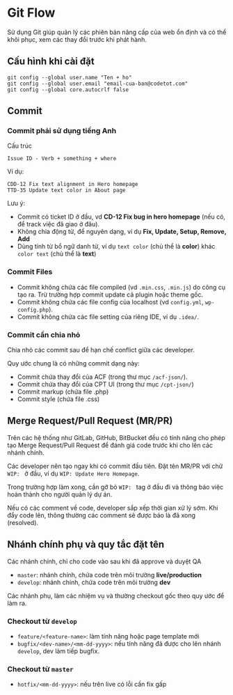 # Git Flow

Sử dụng Git giúp quản lý các phiên bản nâng cấp của web ổn định và có thể khôi phục, xem các thay đổi trước khi phát hành.

## Cấu hình khi cài đặt

```
git config --global user.name "Ten + ho"
git config --global user.email "email-cua-ban@codetot.com"
git config --global core.autocrlf false
```

## Commit

### Commit phải sử dụng tiếng Anh

Cấu trúc

```
Issue ID - Verb + something + where
```

Ví dụ:

```
CDD-12 Fix text alignment in Hero homepage
TTD-35 Update text color in About page
```

Lưu ý:

- Commit có ticket ID ở đầu, vd **CD-12 Fix bug in hero homepage** (nếu có, để track việc đã giao ở đâu).
- Không chia động từ, để nguyên dạng, ví dụ **Fix, Update, Setup, Remove, Add**
- Dùng tính từ bổ ngữ danh từ, ví dụ `text color` (chủ thể là **color**) khác `color text` (chủ thể là **text**)

### Commit Files

- Commit không chứa các file compiled (vd `.min.css`, `.min.js`) do công cụ tạo ra. Trừ trường hợp commit update cả plugin hoặc theme gốc.
- Commit không chứa các file config của localhost (vd `config.yml`, `wp-config.php`).
- Commit không chứa các file setting của riêng IDE, ví dụ `.idea/`.

### Commit cần chia nhỏ

Chia nhỏ các commit sau để hạn chế conflict giữa các developer.

Quy ước chung là có những commit dạng này:

- Commit chứa thay đổi của ACF (trong thư mục `/acf-json/`).
- Commit chứa thay đổi của CPT UI (trong thư mục `/cpt-json/`)
- Commit markup (chứa file .php)
- Commit style (chứa file .css)

## Merge Request/Pull Request (MR/PR)

Trên các hệ thống như GitLab, GitHub, BitBucket đều có tính năng cho phép tạo Merge Request/Pull Request để đánh giá code trước khi cho lên các nhánh chính.

Các developer nên tạo ngay khi có commit đầu tiên. Đặt tên MR/PR với chữ `WIP: ` ở đầu, ví dụ `WIP: Update Hero Homepage`.

Trong trường hợp làm xong, cần gỡ bỏ `WIP: ` tag ở đầu đi và thông báo việc hoàn thành cho người quản lý dự án.

Nếu có các comment về code, developer sắp xếp thời gian xử lý sớm. Khi đẩy code lên, thông thường các comment sẽ được báo là đã xong (resolved).

## Nhánh chính phụ và quy tắc đặt tên

Các nhánh chính, chỉ cho code vào sau khi đã approve và duyệt QA

- `master`: nhánh chính, chứa code trên môi trường **live/production**
- `develop`: nhánh chính, chứa code trên môi trường **dev**

Các nhánh phụ, làm các nhiệm vụ và thường checkout gốc theo quy ước để làm ra.

### Checkout từ `develop`

- `feature/<feature-name>`: làm tính năng hoặc page template mới
- `bugfix/<dev-name>/<mm-dd-yyyy>`: nếu tính năng đã được cho lên nhánh `develop`, dev làm tiếp bugfix.

### Checkout từ `master`

- `hotfix/<mm-dd-yyyy>`: nếu trên live có lỗi cần fix gấp
